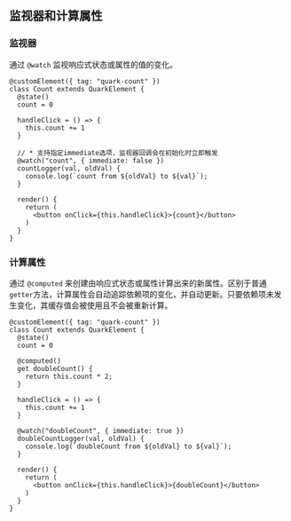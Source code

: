 

## 监视器和计算属性

### 监视器
通过 `@watch` 监视响应式状态或属性的值的变化。

```tsx
@customElement({ tag: "quark-count" })
class Count extends QuarkElement {
  @state()
  count = 0

  handleClick = () => {
    this.count += 1
  }

  // * 支持指定immediate选项，监视器回调会在初始化时立即触发
  @watch("count", { immediate: false })
  countLogger(val, oldVal) {
    console.log(`count from ${oldVal} to ${val}`);
  }

  render() {
    return (
      <button onClick={this.handleClick}>{count}</button>
    )
  }
}
```

### 计算属性
通过 `@computed` 来创建由响应式状态或属性计算出来的新属性。区别于普通`getter`方法，计算属性会自动追踪依赖项的变化，并自动更新。只要依赖项未发生变化，其缓存值会被使用且不会被重新计算。

```tsx
@customElement({ tag: "quark-count" })
class Count extends QuarkElement {
  @state()
  count = 0

  @computed()
  get doubleCount() {
    return this.count * 2;
  }

  handleClick = () => {
    this.count += 1
  }

  @watch("doubleCount", { immediate: true })
  doubleCountLogger(val, oldVal) {
    console.log(`doubleCount from ${oldVal} to ${val}`);
  }

  render() {
    return (
      <button onClick={this.handleClick}>{doubleCount}</button>
    )
  }
}
```
